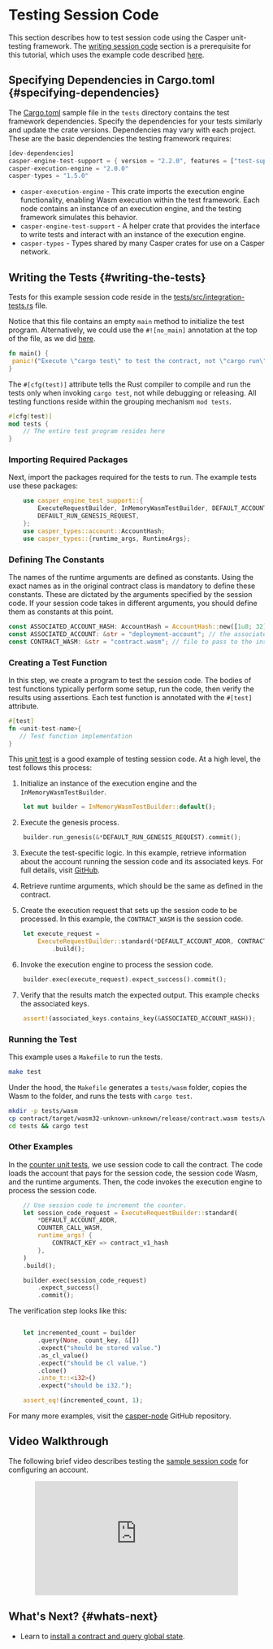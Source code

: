 # Testing Session Code

This section describes how to test session code using the Casper unit-testing framework. The [writing session code](/developers/writing-contracts/writing-session-code/) section is a prerequisite for this tutorial, which uses the example code described [here](/developers/writing-contracts/writing-session-code#writing-session-code).

## Specifying Dependencies in Cargo.toml {#specifying-dependencies}

The [Cargo.toml](https://github.com/casper-ecosystem/two-party-multi-sig/blob/main/tests/Cargo.toml) sample file in the `tests` directory contains the test framework dependencies. Specify the dependencies for your tests similarly and update the crate versions. Dependencies may vary with each project. These are the basic dependencies the testing framework requires:

```rust
[dev-dependencies]
casper-engine-test-support = { version = "2.2.0", features = ["test-support"] }
casper-execution-engine = "2.0.0"
casper-types = "1.5.0"
```

- `casper-execution-engine` - This crate imports the execution engine functionality, enabling Wasm execution within the test framework. Each node contains an instance of an execution engine, and the testing framework simulates this behavior.
- `casper-engine-test-support` - A helper crate that provides the interface to write tests and interact with an instance of the execution engine.
- `casper-types` - Types shared by many Casper crates for use on a Casper network. 

## Writing the Tests {#writing-the-tests}

Tests for this example session code reside in the [tests/src/integration-tests.rs](https://github.com/casper-ecosystem/two-party-multi-sig/blob/main/tests/src/integration_tests.rs) file.

Notice that this file contains an empty `main` method to initialize the test program. Alternatively, we could use the `#![no_main]` annotation at the top of the file, as we did [here](https://github.com/casper-ecosystem/two-party-multi-sig/blob/236bb18b9e98da7f9d8706f5e4825494845cfec2/contract/src/main.rs#L1-L2).

```rust
fn main() {
 panic!("Execute \"cargo test\" to test the contract, not \"cargo run\".");
}
```

The `#[cfg(test)]` attribute tells the Rust compiler to compile and run the tests only when invoking `cargo test`, not while debugging or releasing. All testing functions reside within the grouping mechanism `mod tests`.

```rust
#[cfg(test)]
mod tests {
    // The entire test program resides here
}
```

### Importing Required Packages

Next, import the packages required for the tests to run. The example tests use these packages:

```rust
    use casper_engine_test_support::{
        ExecuteRequestBuilder, InMemoryWasmTestBuilder, DEFAULT_ACCOUNT_ADDR,
        DEFAULT_RUN_GENESIS_REQUEST,
    };
    use casper_types::account::AccountHash;
    use casper_types::{runtime_args, RuntimeArgs};
```

### Defining The Constants 

The names of the runtime arguments are defined as constants. Using the exact names as in the original contract class is mandatory to define these constants. These are dictated by the arguments specified by the session code. If your session code takes in different arguments, you should define them as constants at this point.
 
```rust
const ASSOCIATED_ACCOUNT_HASH: AccountHash = AccountHash::new([1u8; 32]); // hash of the associated account
const ASSOCIATED_ACCOUNT: &str = "deployment-account"; // the associated account argument
const CONTRACT_WASM: &str = "contract.wasm"; // file to pass to the instance of the EE
```

### Creating a Test Function

In this step, we create a program to test the session code. The bodies of test functions typically perform some setup, run the code, then verify the results using assertions. Each test function is annotated with the `#[test]` attribute.

```rust
#[test]
fn <unit-test-name>{
   // Test function implementation
}
```

This [unit test](https://github.com/casper-ecosystem/two-party-multi-sig/blob/236bb18b9e98da7f9d8706f5e4825494845cfec2/tests/src/integration_tests.rs#L15-L55) is a good example of testing session code. At a high level, the test follows this process:

1) Initialize an instance of the execution engine and the `InMemoryWasmTestBuilder`.

```rust
    let mut builder = InMemoryWasmTestBuilder::default();
```

2) Execute the genesis process.

```rust
    builder.run_genesis(&*DEFAULT_RUN_GENESIS_REQUEST).commit();
```

3) Execute the test-specific logic. In this example, retrieve information about the account running the session code and its associated keys. For full details, visit [GitHub](https://github.com/casper-ecosystem/two-party-multi-sig/blob/236bb18b9e98da7f9d8706f5e4825494845cfec2/tests/src/integration_tests.rs#L15-L55).

4) Retrieve runtime arguments, which should be the same as defined in the contract.

5) Create the execution request that sets up the session code to be processed. In this example, the `CONTRACT_WASM` is the session code.

```rust
    let execute_request =
        ExecuteRequestBuilder::standard(*DEFAULT_ACCOUNT_ADDR, CONTRACT_WASM, runtime_args)
            .build();
```

6) Invoke the execution engine to process the session code. 

```rust
    builder.exec(execute_request).expect_success().commit();
```

7) Verify that the results match the expected output. This example checks the associated keys.

```rust
    assert!(associated_keys.contains_key(&ASSOCIATED_ACCOUNT_HASH));
```

### Running the Test

This example uses a `Makefile` to run the tests.

```bash
make test
```

Under the hood, the `Makefile` generates a `tests/wasm` folder, copies the Wasm to the folder, and runs the tests with `cargo test`. 

```bash
mkdir -p tests/wasm
cp contract/target/wasm32-unknown-unknown/release/contract.wasm tests/wasm
cd tests && cargo test
```

### Other Examples

In the [counter unit tests](https://github.com/casper-ecosystem/counter/blob/master/tests/src/integration_tests.rs), we use session code to call the contract. The code loads the account that pays for the session code, the session code Wasm, and the runtime arguments. Then, the code invokes the execution engine to process the session code.

```rust
    // Use session code to increment the counter.
    let session_code_request = ExecuteRequestBuilder::standard(
        *DEFAULT_ACCOUNT_ADDR,
        COUNTER_CALL_WASM,
        runtime_args! {
            CONTRACT_KEY => contract_v1_hash
        },
    )
    .build();

    builder.exec(session_code_request)
        .expect_success()
        .commit();
```

The verification step looks like this:

```rust

    let incremented_count = builder
        .query(None, count_key, &[])
        .expect("should be stored value.")
        .as_cl_value()
        .expect("should be cl value.")
        .clone()
        .into_t::<i32>()
        .expect("should be i32.");

    assert_eq!(incremented_count, 1);
```

For many more examples, visit the [casper-node](https://github.com/casper-network/casper-node/tree/dev/smart_contracts/contracts/test) GitHub repository.

## Video Walkthrough

The following brief video describes testing the [sample session code](https://github.com/casper-ecosystem/two-party-multi-sig/) for configuring an account. 

<p align="center">
<iframe width="400" height="225" src="https://www.youtube.com/embed?v=sUg0nh3K3iQ&list=PL8oWxbJ-csEqi5FP87EJZViE2aLz6X1Mj&index=5" frameborder="0" allow="accelerometer; clipboard-write; encrypted-media; gyroscope; picture-in-picture" allowfullscreen></iframe>
</p>

## What's Next? {#whats-next}

- Learn to [install a contract and query global state](/developers/cli/installing-contracts.md).